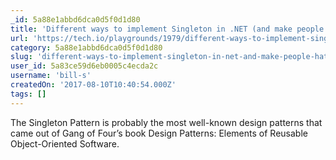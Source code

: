 ```yaml
---
_id: 5a88e1abbd6dca0d5f0d1d80
title: 'Different ways to implement Singleton in .NET (and make people hate you along the way)'
url: 'https://tech.io/playgrounds/1979/different-ways-to-implement-singleton-in--net-and-make-people-hate-you-along-the-way'
category: 5a88e1abbd6dca0d5f0d1d80
slug: 'different-ways-to-implement-singleton-in-net-and-make-people-hate-you-along-the-way'
user_id: 5a83ce59d6eb0005c4ecda2c
username: 'bill-s'
createdOn: '2017-08-10T10:40:54.000Z'
tags: []
---
```


The Singleton Pattern is probably the most well-known design patterns that came out of Gang of Four’s book Design Patterns: Elements of Reusable Object-Oriented Software. 
